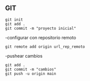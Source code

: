 ## GIT 
```
git init 
git add .
git commit -m "proyecto inicial"
```
-configurar con repositorio remoto
```
git remote add origin url_rep_remoto
```
-pushear cambios
```
git add . 
git commit -m "cambios"
git push -u origin main
```

